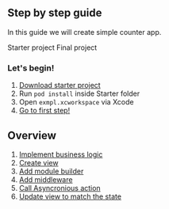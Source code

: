 ## Step by step guide

In this guide we will create simple counter app.

Starter project
Final project

### Let's begin!

1. [Download starter project](Starter.zip)
2. Run `pod install` inside Starter folder
3. Open `exmpl.xcworkspace` via Xcode
4. [Go to first step!](BusinessLogic.md)

## Overview

1. [Implement business logic](BusinessLogic.md)
2. [Create view](View.md)
3. [Add module builder](ModuleBuilder.md)
4. [Add middleware](Middleware.md)
5. [Call Asyncronious action](AsyncroniousEvents.md)
6. [Update view to match the state](ViewEvents.md)
